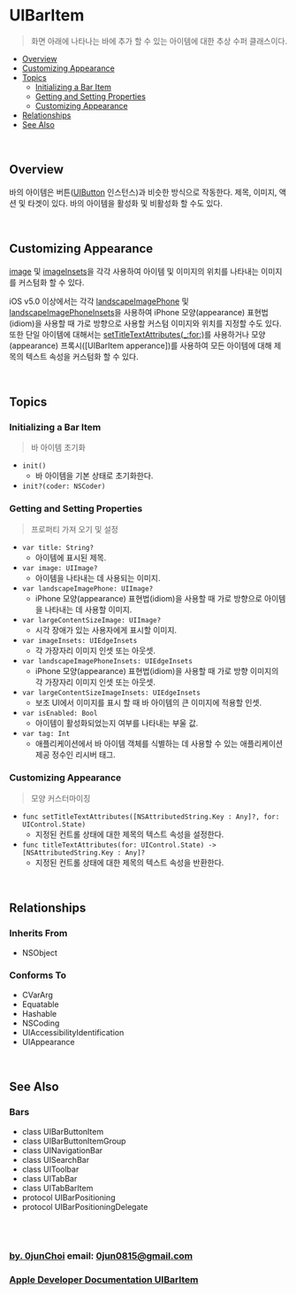 # UIBarItem
>  화면 아래에 나타나는 바에 추가 할 수 있는 아이템에 대한 추상 수퍼 클래스이다.


* [Overview](#overview)
* [Customizing Appearance](#customizing-appearance)
* [Topics](#topics)
    * [Initializing a Bar Item](#initializing-a-bar-item)
    * [Getting and Setting Properties](#getting-and-setting-properties)
    * [Customizing Appearance](#customizing-appearance-1)
* [Relationships](#relationships)
* [See Also](#see-also)


&nbsp;      
## Overview
바의 아이템은 버튼([UIButton](https://developer.apple.com/documentation/uikit/uibutton) 인스턴스)과 비슷한 방식으로 작동한다. 제목, 이미지, 액션 및 타겟이 있다. 바의 아이템을 활성화 및 비활성화 할 수도 있다.


&nbsp;
## Customizing Appearance
[image](https://developer.apple.com/documentation/uikit/uibaritem/1616415-image) 및 [imageInsets](https://developer.apple.com/documentation/uikit/uibaritem/1616413-imageinsets)을 각각 사용하여 아이템 및 이미지의 위치를 나타내는 이미지를 커스텀화 할 수 있다.


iOS v5.0 이상에서는 각각 [landscapeImagePhone](https://developer.apple.com/documentation/uikit/uibaritem/1616421-landscapeimagephone) 및 [landscapeImagePhoneInsets](https://developer.apple.com/documentation/uikit/uibaritem/1616420-landscapeimagephoneinsets)을 사용하여 iPhone 모양(appearance) 표현법(idiom)을 사용할 때 가로 방향으로 사용할 커스텀 이미지와 위치를 지정할 수도 있다. 또한 단일 아이템에 대해서는 [setTitleTextAttributes(_:for:)](https://developer.apple.com/documentation/uikit/uibaritem/1616414-settitletextattributes)를 사용하거나 모양(appearance) 프록시([UIBarItem apperance])를 사용하여 모든 아이템에 대해 제목의 텍스트 속성을 커스텀화 할 수 있다.


&nbsp;      
## Topics
### Initializing a Bar Item
> 바 아이템 초기화

* `init()`
    * 바 아이템을 기본 상태로 초기화한다.
* `init?(coder: NSCoder)`


### Getting and Setting Properties
> 프로퍼티 가져 오기 및 설정

* `var title: String?`
    * 아이템에 표시된 제목.
* `var image: UIImage?`
    * 아이템을 나타내는 데 사용되는 이미지.
* `var landscapeImagePhone: UIImage?`
    * iPhone 모양(appearance) 표현법(idiom)을 사용할 때 가로 방향으로 아이템을 나타내는 데 사용할 이미지.
* `var largeContentSizeImage: UIImage?`
    * 시각 장애가 있는 사용자에게 표시할 이미지.
* `var imageInsets: UIEdgeInsets`
    * 각 가장자리 이미지 인셋 또는 아웃셋.
* `var landscapeImagePhoneInsets: UIEdgeInsets`
    * iPhone 모양(appearance) 표현법(idiom)을 사용할 때 가로 방향 이미지의 각 가장자리 이미지 인셋 또는 아웃셋.
* `var largeContentSizeImageInsets: UIEdgeInsets`
    * 보조 UI에서 이미지를 표시 할 때 바 아이템의 큰 이미지에 적용할 인셋.
* `var isEnabled: Bool`
    * 아이템이 활성화되었는지 여부를 나타내는 부울 값.
* `var tag: Int`
    * 애플리케이션에서 바 아이템 객체를 식별하는 데 사용할 수 있는 애플리케이션 제공 정수인 리시버 태그.


### Customizing Appearance
> 모양 커스터마이징

* `func setTitleTextAttributes([NSAttributedString.Key : Any]?, for: UIControl.State)`
    * 지정된 컨트롤 상태에 대한 제목의 텍스트 속성을 설정한다.
* `func titleTextAttributes(for: UIControl.State) -> [NSAttributedString.Key : Any]?`
    * 지정된 컨트롤 상태에 대한 제목의 텍스트 속성을 반환한다.
    

&nbsp;      
## Relationships
### Inherits From
* NSObject


### Conforms To
* CVarArg
* Equatable
* Hashable
* NSCoding
* UIAccessibilityIdentification
* UIAppearance


&nbsp;      
## See Also
### Bars
* class UIBarButtonItem
* class UIBarButtonItemGroup
* class UINavigationBar
* class UISearchBar
* class UIToolbar
* class UITabBar
* class UITabBarItem
* protocol UIBarPositioning
* protocol UIBarPositioningDelegate


&nbsp;      
&nbsp;      
### [by. 0junChoi](https://github.com/0jun0815) email: <0jun0815@gmail.com>
### [Apple Developer Documentation UIBarItem](https://developer.apple.com/documentation/uikit/uibaritem)
